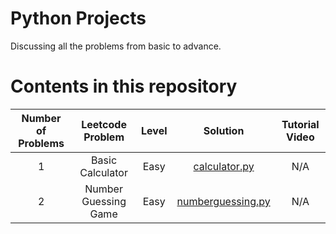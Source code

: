 # Python Projects

Discussing all the problems from basic to advance.


# Contents in this repository

|Number of Problems| Leetcode Problem | Level | Solution | Tutorial Video | 
|:-:|:-:|:-:|:-:|:-:|
| 1 | Basic Calculator | Easy | [calculator.py](https://github.com/Anjitha95/Python-Projects/blob/main/calculator.py) | N/A| 
| 2| Number Guessing Game| Easy| [numberguessing.py](https://github.com/Anjitha95/Python-Projects/blob/main/numberguessing.py)|N/A|


